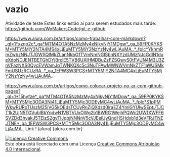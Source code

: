 # vazio
Atividade de teste
Estes links estão aí para serem estudados mais tarde:
https://github.com/WoMakersCode/git-e-github

https://www.alura.com.br/artigos/como-trabalhar-com-markdown?_gl=1*xzqo2c*_ga*MTM4OTA5NzMzMy4xNjkyNjY1MDgw*_ga_59FP0KYKSM*MTY5MjY2NTA4MS4xLjEuMTY5MjY2NzYzNy4wLjAuMA..*_fplc*YkhmRmZwbzNNJTJGWXQlMkZLanNkbG1TVmNmNGlSbnNXYzdUMzNJcGdIN1dueXdoNDJENTBETGhDYjBrclE5TVB6UXlHMDBuZzFZSGwyS0tFVUN4M3U3ZnVFazNXS0QycEVWamJqTWNKQXc5c3NuTFAwMWNWVmNkZTF1aWJSMkFmUSUzRCUzRA..*_ga_1EPWSW3PCS*MTY5MjY2NTA4MC4xLjEuMTY5MjY2NzYzNy4wLjAuMA..

https://www.alura.com.br/artigos/como-colocar-projeto-no-ar-com-github-pages?_gl=1*15hyfze*_ga*MTM4OTA5NzMzMy4xNjkyNjY1MDgw*_ga_59FP0KYKSM*MTY5Mjc3ODA3Ni41LjEuMTY5Mjc3ODEyMC4wLjAuMA..*_fplc*S1pPMWkwRURoTUszM25jVG5kOEdsTCUyRnZjQXdzd0lraEZ4YmlGYUlwSEptJTJCT1k2UjN5TGVublBkYndwN1VBTVUxOWg2b1BWRG1WejhPQWc2UW1XWFF6SVZDd3hyakJ5TElzS2gyTlJqbjNNNnV5cVJEeiUyQndHSHdxb1d3eVFRJTNEJTNE*_ga_1EPWSW3PCS*MTY5Mjc3ODA3Ny41LjEuMTY5Mjc3ODEyMC4wLjAuMA..
Link ! (alura) {alura.com.br}

<a rel="license" href="http://creativecommons.org/licenses/by/4.0/"><img alt="Licença Creative Commons" style="border-width:0" src="https://i.creativecommons.org/l/by/4.0/88x31.png" /></a><br />Este obra está licenciado com uma Licença <a rel="license" href="http://creativecommons.org/licenses/by/4.0/">Creative Commons Atribuição 4.0 Internacional</a>.

